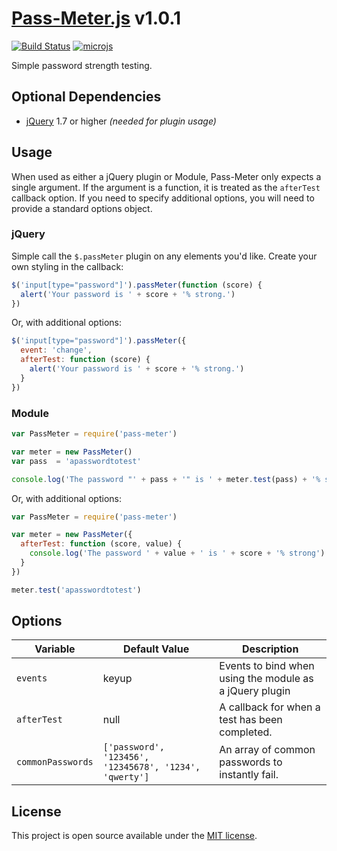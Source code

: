 # [Pass-Meter.js](https://github.com/syntaqx/pass-meter) v1.0.1

[![Build Status](https://travis-ci.com/syntaqx/pass-meter.svg?branch=master)](https://travis-ci.com/syntaqx/pass-meter)
[![microjs](https://img.shields.io/badge/microjs-0.7kb-blueviolet)](http://microjs.com/#pass-meter)

Simple password strength testing.

## Optional Dependencies

* [jQuery](https://jquery.com/) 1.7 or higher *(needed for plugin usage)*

## Usage

When used as either a jQuery plugin or Module, Pass-Meter only expects a single
argument. If the argument is a function, it is treated as the `afterTest`
callback option. If you need to specify additional options, you will need to
provide a standard options object.

### jQuery

Simple call the `$.passMeter` plugin on any elements you'd like. Create your own
styling in the callback:

```js
$('input[type="password"]').passMeter(function (score) {
  alert('Your password is ' + score + '% strong.')
})
```

Or, with additional options:

```js
$('input[type="password"]').passMeter({
  event: 'change',
  afterTest: function (score) {
    alert('Your password is ' + score + '% strong.')
  }
})
```

### Module

```js
var PassMeter = require('pass-meter')

var meter = new PassMeter()
var pass  = 'apasswordtotest'

console.log('The password "' + pass + '" is ' + meter.test(pass) + '% strong')
```

Or, with additional options:

```js
var PassMeter = require('pass-meter')

var meter = new PassMeter({
  afterTest: function (score, value) {
    console.log('The password ' + value + ' is ' + score + '% strong')
  }
})

meter.test('apasswordtotest')
```

## Options

<table>
  <thead>
    <tr>
      <th>Variable</th>
      <th>Default Value</th>
      <th>Description</th>
    </tr>
  </thead>
  <tbody>
    <tr>
      <td><code>events</code></td>
      <td>keyup</td>
      <td>Events to bind when using the module as a jQuery plugin</td>
    </tr>
    <tr>
      <td><code>afterTest</code></td>
      <td>null</td>
      <td>A callback for when a test has been completed.</td>
    </tr>
    <tr>
      <td><code>commonPasswords</code></td>
      <td><code>['password', '123456', '12345678', '1234', 'qwerty']</code></td>
      <td>An array of common passwords to instantly fail.</td>
    </tr>
  </tbody>
</table>

## License

This project is open source available under the [MIT license](./LICENSE).
